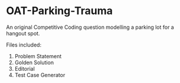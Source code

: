 # OAT-Parking-Trauma

An original Competitive Coding question modelling a parking lot for a hangout spot.

Files included:
  1. Problem Statement
  2. Golden Solution
  3. Editorial
  4. Test Case Generator

